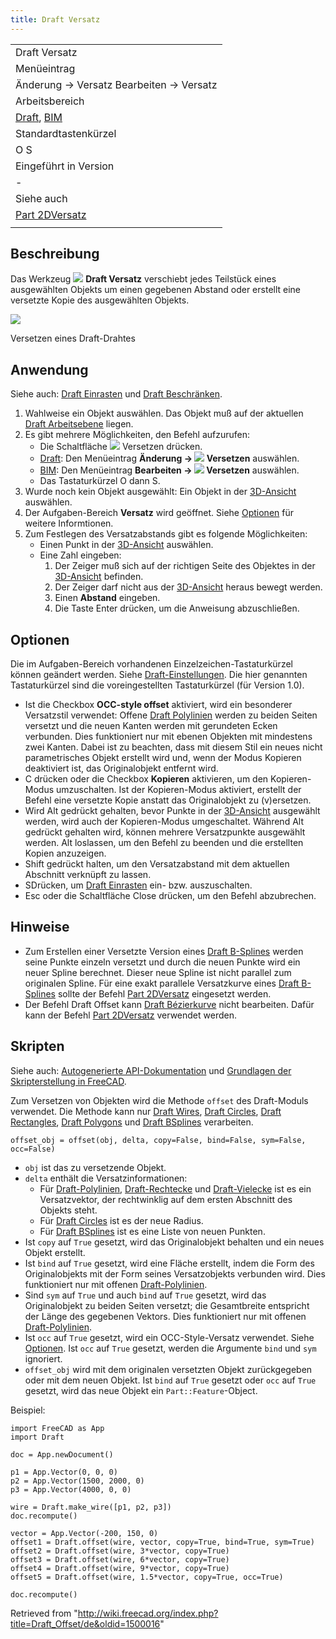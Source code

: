 ```yaml
---
title: Draft Versatz
---
```

|  |
| --- |
| Draft Versatz |
| Menüeintrag |
| Änderung → Versatz Bearbeiten → Versatz |
| Arbeitsbereich |
| [Draft](/Draft_Workbench/de "Draft Workbench/de"), [BIM](/BIM_Workbench/de "BIM Workbench/de") |
| Standardtastenkürzel |
| O S |
| Eingeführt in Version |
| - |
| Siehe auch |
| [Part 2DVersatz](/Part_Offset2D/de "Part Offset2D/de") |
|  |

## Beschreibung

Das Werkzeug ![](/images/Draft_Offset.svg) **Draft Versatz** verschiebt jedes Teilstück eines ausgewählten Objekts um einen gegebenen Abstand oder erstellt eine versetzte Kopie des ausgewählten Objekts.

![](/images/Draft_Offset_example.jpg)

Versetzen eines Draft-Drahtes

## Anwendung

Siehe auch: [Draft Einrasten](/Draft_Snap/de "Draft Snap/de") und [Draft Beschränken](/Draft_Constrain/de "Draft Constrain/de").

1. Wahlweise ein Objekt auswählen. Das Objekt muß auf der aktuellen [Draft Arbeitsebene](/Draft_SelectPlane/de "Draft SelectPlane/de") liegen.
2. Es gibt mehrere Möglichkeiten, den Befehl aufzurufen:
   * Die Schaltfläche ![](/images/Draft_Offset.svg) Versetzen drücken.
   * [Draft](/Draft_Workbench/de "Draft Workbench/de"): Den Menüeintrag **Änderung → ![](/images/Draft_Offset.svg) Versetzen** auswählen.
   * [BIM](/BIM_Workbench/de "BIM Workbench/de"): Den Menüeintrag **Bearbeiten → ![](/images/Draft_Offset.svg) Versetzen** auswählen.
   * Das Tastaturkürzel O dann S.
3. Wurde noch kein Objekt ausgewählt: Ein Objekt in der [3D-Ansicht](/3D_view/de "3D view/de") auswählen.
4. Der Aufgaben-Bereich **Versatz** wird geöffnet. Siehe [Optionen](#Optionen) für weitere Informtionen.
5. Zum Festlegen des Versatzabstands gibt es folgende Möglichkeiten:
   * Einen Punkt in der [3D-Ansicht](/3D_view/de "3D view/de") auswählen.
   * Eine Zahl eingeben:
     1. Der Zeiger muß sich auf der richtigen Seite des Objektes in der [3D-Ansicht](/3D_view/de "3D view/de") befinden.
     2. Der Zeiger darf nicht aus der [3D-Ansicht](/3D_view/de "3D view/de") heraus bewegt werden.
     3. Einen **Abstand** eingeben.
     4. Die Taste Enter drücken, um die Anweisung abzuschließen.

## Optionen

Die im Aufgaben-Bereich vorhandenen Einzelzeichen-Tastaturkürzel können geändert werden. Siehe [Draft-Einstellungen](/Draft_Preferences/de "Draft Preferences/de"). Die hier genannten Tastaturkürzel sind die voreingestellten Tastaturkürzel (für Version 1.0).

* Ist die Checkbox **OCC-style offset** aktiviert, wird ein besonderer Versatzstil verwendet: Offene [Draft Polylinien](/Draft_Wire/de "Draft Wire/de") werden zu beiden Seiten versetzt und die neuen Kanten werden mit gerundeten Ecken verbunden. Dies funktioniert nur mit ebenen Objekten mit mindestens zwei Kanten. Dabei ist zu beachten, dass mit diesem Stil ein neues nicht parametrisches Objekt erstellt wird und, wenn der Modus Kopieren deaktiviert ist, das Originalobjekt entfernt wird.
* C drücken oder die Checkbox **Kopieren** aktivieren, um den Kopieren-Modus umzuschalten. Ist der Kopieren-Modus aktiviert, erstellt der Befehl eine versetzte Kopie anstatt das Originalobjekt zu (v)ersetzen.
* Wird Alt gedrückt gehalten, bevor Punkte in der [3D-Ansicht](/3D_view/de "3D view/de") ausgewählt werden, wird auch der Kopieren-Modus umgeschaltet. Während Alt gedrückt gehalten wird, können mehrere Versatzpunkte ausgewählt werden. Alt loslassen, um den Befehl zu beenden und die erstellten Kopien anzuzeigen.
* Shift gedrückt halten, um den Versatzabstand mit dem aktuellen Abschnitt verknüpft zu lassen.
* SDrücken, um [Draft Einrasten](/Draft_Snap/de "Draft Snap/de") ein- bzw. auszuschalten.
* Esc oder die Schaltfläche Close drücken, um den Befehl abzubrechen.

## Hinweise

* Zum Erstellen einer Versetzte Version eines [Draft B-Splines](/Draft_BSpline/de "Draft BSpline/de") werden seine Punkte einzeln versetzt und durch die neuen Punkte wird ein neuer Spline berechnet. Dieser neue Spline ist nicht parallel zum originalen Spline. Für eine exakt parallele Versatzkurve eines [Draft B-Splines](/Draft_BSpline/de "Draft BSpline/de") sollte der Befehl [Part 2DVersatz](/Part_Offset2D/de "Part Offset2D/de") eingesetzt werden.
* Der Befehl Draft Offset kann [Draft Bézierkurve](/Draft_BezCurve/de "Draft BezCurve/de") nicht bearbeiten. Dafür kann der Befehl [Part 2DVersatz](/Part_Offset2D/de "Part Offset2D/de") verwendet werden.

## Skripten

Siehe auch: [Autogenerierte API-Dokumentation](https://freecad.github.io/SourceDoc/) und [Grundlagen der Skripterstellung in FreeCAD](/FreeCAD_Scripting_Basics/de "FreeCAD Scripting Basics/de").

Zum Versetzen von Objekten wird die Methode `offset` des Draft-Moduls verwendet. Die Methode kann nur [Draft Wires](/Draft_Wire/de "Draft Wire/de"), [Draft Circles](/Draft_Circle/de "Draft Circle/de"), [Draft Rectangles](/Draft_Rectangle/de "Draft Rectangle/de"), [Draft Polygons](/Draft_Polygon/de "Draft Polygon/de") und [Draft BSplines](/Draft_BSpline/de "Draft BSpline/de") verarbeiten.

```
offset_obj = offset(obj, delta, copy=False, bind=False, sym=False, occ=False)

```

* `obj` ist das zu versetzende Objekt.
* `delta` enthält die Versatzinformationen:
  + Für [Draft-Polylinien](/Draft_Wire/de "Draft Wire/de"), [Draft-Rechtecke](/Draft_Rectangle/de "Draft Rectangle/de") und [Draft-Vielecke](/Draft_Polygon/de "Draft Polygon/de") ist es ein Versatzvektor, der rechtwinklig auf dem ersten Abschnitt des Objekts steht.
  + Für [Draft Circles](/Draft_Circle/de "Draft Circle/de") ist es der neue Radius.
  + Für [Draft BSplines](/Draft_BSpline/de "Draft BSpline/de") ist es eine Liste von neuen Punkten.
* Ist `copy` auf `True` gesetzt, wird das Originalobjekt behalten und ein neues Objekt erstellt.
* Ist `bind` auf `True` gesetzt, wird eine Fläche erstellt, indem die Form des Originalobjekts mit der Form seines Versatzobjekts verbunden wird. Dies funktioniert nur mit offenen [Draft-Polylinien](/Draft_Wire/de "Draft Wire/de").
* Sind `sym` auf `True` und auch `bind` auf `True` gesetzt, wird das Originalobjekt zu beiden Seiten versetzt; die Gesamtbreite entspricht der Länge des gegebenen Vektors. Dies funktioniert nur mit offenen [Draft-Polylinien](/Draft_Wire/de "Draft Wire/de").
* Ist `occ` auf `True` gesetzt, wird ein OCC-Style-Versatz verwendet. Siehe [Optionen](#Optionen). Ist `occ` auf `True` gesetzt, werden die Argumente `bind` und `sym` ignoriert.
* `offset_obj` wird mit dem originalen versetzten Objekt zurückgegeben oder mit dem neuen Objekt. Ist `bind` auf `True` gesetzt oder `occ` auf `True` gesetzt, wird das neue Objekt ein `Part::Feature`-Object.

Beispiel:

```
import FreeCAD as App
import Draft

doc = App.newDocument()

p1 = App.Vector(0, 0, 0)
p2 = App.Vector(1500, 2000, 0)
p3 = App.Vector(4000, 0, 0)

wire = Draft.make_wire([p1, p2, p3])
doc.recompute()

vector = App.Vector(-200, 150, 0)
offset1 = Draft.offset(wire, vector, copy=True, bind=True, sym=True)
offset2 = Draft.offset(wire, 3*vector, copy=True)
offset3 = Draft.offset(wire, 6*vector, copy=True)
offset4 = Draft.offset(wire, 9*vector, copy=True)
offset5 = Draft.offset(wire, 1.5*vector, copy=True, occ=True)

doc.recompute()

```

Retrieved from "<http://wiki.freecad.org/index.php?title=Draft_Offset/de&oldid=1500016>"